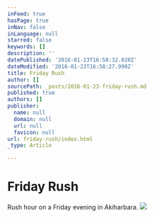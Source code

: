 ```yaml
---
inFeed: true
hasPage: true
inNav: false
inLanguage: null
starred: false
keywords: []
description: ''
datePublished: '2016-01-23T16:58:32.020Z'
dateModified: '2016-01-23T16:58:27.990Z'
title: Friday Rush
author: []
sourcePath: _posts/2016-01-23-friday-rush.md
published: true
authors: []
publisher:
  name: null
  domain: null
  url: null
  favicon: null
url: friday-rush/index.html
_type: Article

---
```

# Friday Rush

Rush hour on a Friday evening in Akiharbara.
![](https://the-grid-user-content.s3-us-west-2.amazonaws.com/fe061340-6dd4-4e1d-b3b8-d0cba32a87e9.jpg)